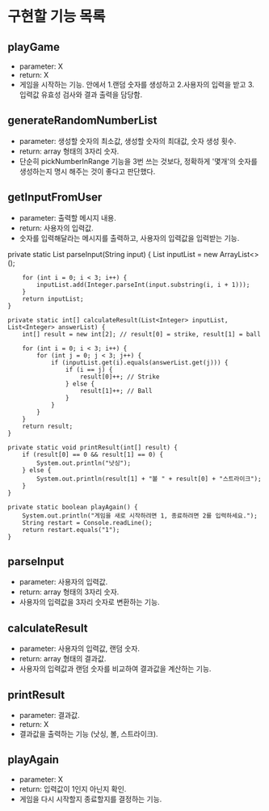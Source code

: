# 구현할 기능 목록

## playGame
- parameter: X
- return: X
- 게임을 시작하는 기능. 안에서 1.랜덤 숫자를 생성하고 2.사용자의 입력을 받고 3. 입력값 유효성 검사와 결과 출력을 담당함.

## generateRandomNumberList
- parameter: 생성할 숫자의 최소값, 생성할 숫자의 최대값, 숫자 생성 횟수.
- return: array 형태의 3자리 숫자.
- 단순히 pickNumberInRange 기능을 3번 쓰는 것보다, 정확하게 '몇개'의 숫자를 생성하는지 명시 해주는 것이 좋다고 판단했다.

## getInputFromUser
- parameter: 출력할 메시지 내용.
- return: 사용자의 입력값.
- 숫자를 입력해달라는 메시지를 출력하고, 사용자의 입력값을 입력받는 기능.

private static List<Integer> parseInput(String input) {
        List<Integer> inputList = new ArrayList<>();

        for (int i = 0; i < 3; i++) {
            inputList.add(Integer.parseInt(input.substring(i, i + 1)));
        }
        return inputList;
    }

    private static int[] calculateResult(List<Integer> inputList, List<Integer> answerList) {
        int[] result = new int[2]; // result[0] = strike, result[1] = ball
        
        for (int i = 0; i < 3; i++) {
            for (int j = 0; j < 3; j++) {
                if (inputList.get(i).equals(answerList.get(j))) {
                    if (i == j) {
                        result[0]++; // Strike
                    } else {
                        result[1]++; // Ball
                    }
                }
            }
        }
        return result;
    }

    private static void printResult(int[] result) {
        if (result[0] == 0 && result[1] == 0) {
            System.out.println("낫싱");
        } else {
            System.out.println(result[1] + "볼 " + result[0] + "스트라이크");
        }
    }

    private static boolean playAgain() {
        System.out.println("게임을 새로 시작하려면 1, 종료하려면 2를 입력하세요.");
        String restart = Console.readLine();
        return restart.equals("1");
    }

## parseInput
- parameter: 사용자의 입력값.
- return: array 형태의 3자리 숫자.
- 사용자의 입력값을 3자리 숫자로 변환하는 기능.

## calculateResult
- parameter: 사용자의 입력값, 랜덤 숫자.
- return: array 형태의 결과값.
- 사용자의 입력값과 랜덤 숫자를 비교하여 결과값을 계산하는 기능.

## printResult
- parameter: 결과값.
- return: X
- 결과값을 출력하는 기능 (낫싱, 볼, 스트라이크).

## playAgain
- parameter: X
- return: 입력값이 1인지 아닌지 확인.
- 게임을 다시 시작할지 종료할지를 결정하는 기능.